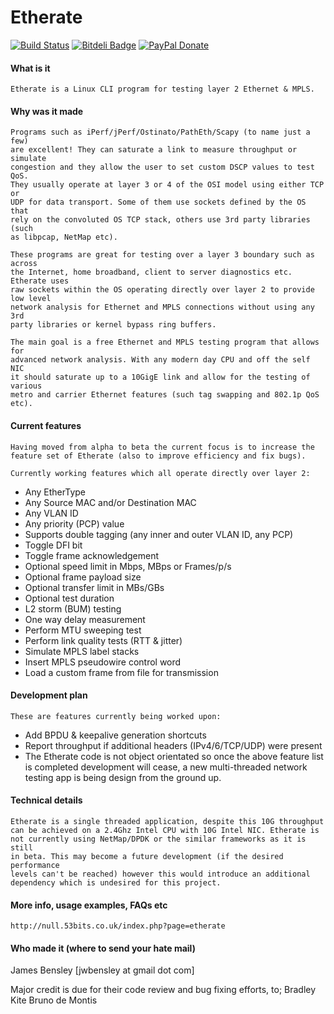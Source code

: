 Etherate
========

[![Build Status](https://travis-ci.org/jwbensley/Etherate.svg?branch=master)](https://travis-ci.org/jwbensley/Etherate)
[![Bitdeli Badge](https://null.53bits.co.uk/uploads/programming/c/etherate/etherate-github-badge.png)](https://bitdeli.com/free "Bitdeli Badge")
[![PayPal Donate](https://img.shields.io/badge/paypal-donate-green.svg)](https://www.paypal.com/cgi-bin/webscr?cmd=_donations&business=james%40bensley%2eme&lc=GB&item_name=Etherate&currency_code=GBP)


#### What is it

    Etherate is a Linux CLI program for testing layer 2 Ethernet & MPLS.


#### Why was it made

    Programs such as iPerf/jPerf/Ostinato/PathEth/Scapy (to name just a few) 
    are excellent! They can saturate a link to measure throughput or simulate
    congestion and they allow the user to set custom DSCP values to test QoS.
    They usually operate at layer 3 or 4 of the OSI model using either TCP or
    UDP for data transport. Some of them use sockets defined by the OS that
    rely on the convoluted OS TCP stack, others use 3rd party libraries (such
    as libpcap, NetMap etc).

    These programs are great for testing over a layer 3 boundary such as across
    the Internet, home broadband, client to server diagnostics etc. Etherate uses
    raw sockets within the OS operating directly over layer 2 to provide low level
    network analysis for Ethernet and MPLS connections without using any 3rd
    party libraries or kernel bypass ring buffers.

    The main goal is a free Ethernet and MPLS testing program that allows for
    advanced network analysis. With any modern day CPU and off the self NIC
    it should saturate up to a 10GigE link and allow for the testing of various
    metro and carrier Ethernet features (such tag swapping and 802.1p QoS etc).


#### Current features

    Having moved from alpha to beta the current focus is to increase the
    feature set of Etherate (also to improve efficiency and fix bugs).

    Currently working features which all operate directly over layer 2:
  
  - Any EtherType
  - Any Source MAC and/or Destination MAC
  - Any VLAN ID
  - Any priority (PCP) value
  - Supports double tagging (any inner and outer VLAN ID, any PCP)
  - Toggle DFI bit
  - Toggle frame acknowledgement
  - Optional speed limit in Mbps, MBps or Frames/p/s
  - Optional frame payload size
  - Optional transfer limit in MBs/GBs
  - Optional test duration
  - L2 storm (BUM) testing
  - One way delay measurement
  - Perform MTU sweeping test
  - Perform link quality tests (RTT & jitter)
  - Simulate MPLS label stacks
  - Insert MPLS pseudowire control word
  - Load a custom frame from file for transmission


#### Development plan

    These are features currently being worked upon:
  
  - Add BPDU & keepalive generation shortcuts
  - Report throughput if additional headers (IPv4/6/TCP/UDP) were present
  - The Etherate code is not object orientated so once the above feature list
    is completed development will cease, a new multi-threaded network testing
    app is being design from the ground up.


#### Technical details

    Etherate is a single threaded application, despite this 10G throughput
    can be achieved on a 2.4Ghz Intel CPU with 10G Intel NIC. Etherate is
    not currently using NetMap/DPDK or the similar frameworks as it is still
    in beta. This may become a future development (if the desired performance
    levels can't be reached) however this would introduce an additional
    dependency which is undesired for this project.


#### More info, usage examples, FAQs etc

    http://null.53bits.co.uk/index.php?page=etherate


#### Who made it (where to send your hate mail)

  James Bensley [jwbensley at gmail dot com]

  Major credit is due for their code review and bug fixing efforts, to;
  Bradley Kite
  Bruno de Montis
